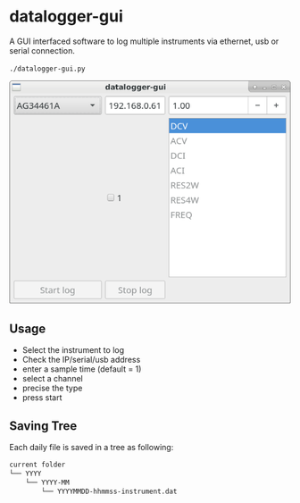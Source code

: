 # datalogger-gui

A GUI interfaced software to log multiple instruments via ethernet, usb or serial connection.

`./datalogger-gui.py`

![screenshot](doc/datalogger-gui.png)

## Usage

- Select the instrument to log
- Check the IP/serial/usb address
- enter a sample time (default = 1)
- select a channel
- precise the type
- press start

## Saving Tree

Each daily file is saved in a tree as following:
```
current folder
└── YYYY
	└── YYYY-MM
	    └── YYYYMMDD-hhmmss-instrument.dat
```

